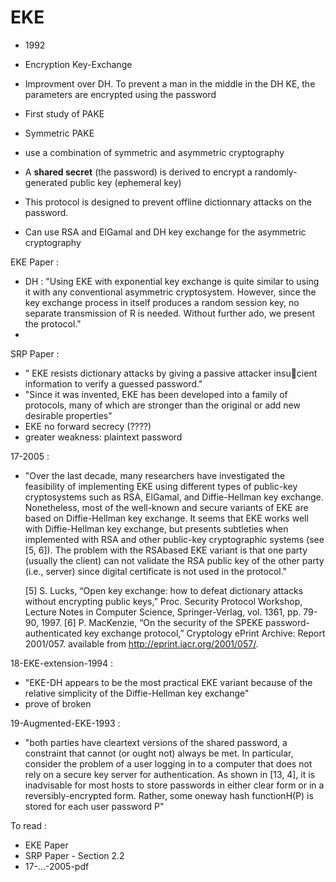 # EKE

- 1992
- Encryption Key-Exchange
- Improvment over DH. To prevent a man in the middle in the DH KE, the parameters are encrypted using the password

- First study of PAKE
- Symmetric PAKE





- use a combination of symmetric and asymmetric cryptography
- A **shared secret** (the password) is derived to encrypt a randomly-generated public key (ephemeral key)
- This protocol is designed to prevent offline dictionnary attacks on the password.
- Can use RSA and ElGamal and DH key exchange for the asymmetric cryptography



EKE Paper :

- DH : "Using EKE with exponential key exchange is quite
  similar to using it with any conventional asymmetric
  cryptosystem. However, since the key exchange process in itself produces a random session key, no separate transmission of R is needed. Without further
  ado, we present the protocol."
- 



SRP Paper :

- " EKE resists dictionary attacks by
  giving a passive attacker insucient information to
  verify a guessed password."
- "Since it was invented, EKE has been developed
  into a family of protocols, many of which are stronger
  than the original or add new desirable properties"
- EKE no forward secrecy (????)
- greater weakness: plaintext password



17-2005 :

- "Over the last decade, many
  researchers have investigated the feasibility of implementing
  EKE using different types of public-key cryptosystems such as
  RSA, ElGamal, and Diffie-Hellman key exchange. Nonetheless, most of the well-known and secure variants of EKE are
  based on Diffie-Hellman key exchange. It seems that EKE
  works well with Diffie-Hellman key exchange, but presents
  subtleties when implemented with RSA and other public-key
  cryptographic systems (see [5, 6]). The problem with the RSAbased EKE variant is that one party (usually the client) can
  not validate the RSA public key of the other party (i.e., server)
  since digital certificate is not used in the protocol."

  [5] S. Lucks, “Open key exchange: how to defeat dictionary attacks without
  encrypting public keys,” Proc. Security Protocol Workshop, Lecture
  Notes in Computer Science, Springer-Verlag, vol. 1361, pp. 79-90, 1997.
  [6] P. MacKenzie, “On the security of the SPEKE password-authenticated
  key exchange protocol,” Cryptology ePrint Archive: Report 2001/057.
  available from http://eprint.iacr.org/2001/057/.



18-EKE-extension-1994 :

- "EKE-DH appears to be the most practical EKE variant
  because of the relative simplicity of the Diffie-Hellman key exchange"
- prove of broken



19-Augmented-EKE-1993 :

- "both parties have cleartext versions of
  the shared password, a constraint that cannot (or ought not)
  always be met. In particular, consider the problem of a
  user logging in to a computer that does not rely on a secure
  key server for authentication. As shown in [13, 4], it is
  inadvisable for most hosts to store passwords in either clear
  form or in a reversibly-encrypted form. Rather, some oneway hash functionH(P) is stored for each user password P"

To read :

- EKE Paper
- SRP Paper - Section 2.2
- 17-...-2005-pdf